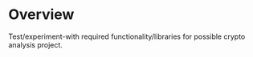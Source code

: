 # Overview

Test/experiment-with required functionality/libraries for possible crypto analysis project.